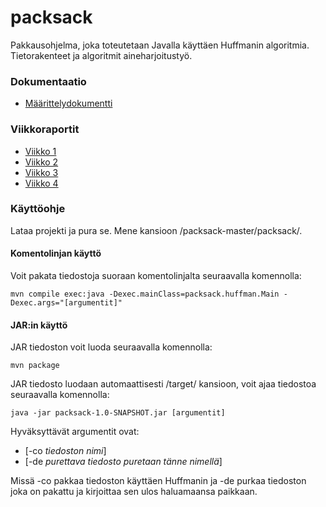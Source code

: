 # packsack

Pakkausohjelma, joka toteutetaan Javalla käyttäen Huffmanin algoritmia. Tietorakenteet ja algoritmit aineharjoitustyö.

###  Dokumentaatio

* [Määrittelydokumentti](https://github.com/sebazai/packsack/blob/master/documentation/maarittelydokumentti.md)


### Viikkoraportit

* [Viikko 1](https://github.com/sebazai/packsack/blob/master/documentation/viikko1.md)
* [Viikko 2](https://github.com/sebazai/packsack/blob/master/documentation/viikko2.md)
* [Viikko 3](https://github.com/sebazai/packsack/blob/master/documentation/viikko3.md)
* [Viikko 4](https://github.com/sebazai/packsack/blob/master/documentation/viikko4.md)

### Käyttöohje

Lataa projekti ja pura se. 
Mene kansioon /packsack-master/packsack/.

#### Komentolinjan käyttö

Voit pakata tiedostoja suoraan komentolinjalta seuraavalla komennolla:

```
mvn compile exec:java -Dexec.mainClass=packsack.huffman.Main -Dexec.args="[argumentit]"
```

#### JAR:in käyttö

JAR tiedoston voit luoda seuraavalla komennolla:

```
mvn package
```

JAR tiedosto luodaan automaattisesti /target/ kansioon, voit ajaa tiedostoa seuraavalla komennolla:

```
java -jar packsack-1.0-SNAPSHOT.jar [argumentit]
```

Hyväksyttävät argumentit ovat: 

* [-co *tiedoston nimi*]
* [-de *purettava tiedosto* *puretaan tänne nimellä*]

Missä -co pakkaa tiedoston käyttäen Huffmanin ja -de purkaa tiedoston joka on pakattu ja kirjoittaa sen ulos haluamaansa paikkaan. 
